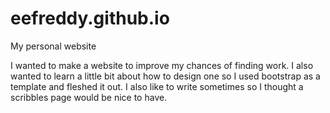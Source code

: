 # eefreddy.github.io
My personal website

I wanted to make a website to improve my chances of finding work. I also wanted to learn a little bit about how to design one so I used bootstrap as a template and fleshed it out. I also like to write sometimes so I thought a scribbles page would be nice to have. 
